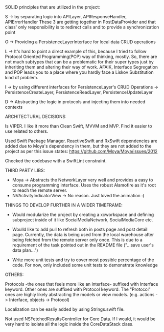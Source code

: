 


SOLID principles that are utilized in the project:

S -> by separating logic into APILayer, APIResponseHandler, APIErrorHandler
These 3 are getting together in PostDataProvider and that class' only responsibility is to redirect calls and to provide a synchronization point

O -> Providing a PersistenceLayerInterface for local data CRUD operations

L -> It's hard to point a direct example of this, because I tried to follow Protocol Oriented Programming(POP) way of thinking, mostly. So, there are not much subtypes that can be a problematic for their super types just by inheriting them and altering their way of work. AFAIK, Interface Segregation and POP leads you to a place where you hardly face a Liskov Substitution kind of problem.

I -> by using different interfaces for PersistenceLayer's CRUD Operations -> PersistenceCreateLayer, PersistenceReadLayer, PersistenceUpdateLayer

D -> Abstracting the logic in protocols and injecting them into needed contexts



ARCHITECTURAL DECISIONS: 

Is VIPER. I like it more than Clean Swift, MVVM and MVP. Find it easier to use related to others.

Used Swift Package Manager. ReactiveSwift and RxSwift dependencies are added due to Moya's dependency in them, but they are not added to the project as per this issue states: https://github.com/Moya/Moya/issues/2012

Checked the codebase with a SwiftLint constraint.



THIRD PARTY LIBS:

- Moya -> Abstracts the NetworkLayer very well and provides a easy to consume programming interface. Uses the robust Alamofire as it's root to reach the remote server.
- NVActivityIndicatorView -> No reason. Just loved the animation :) 



THINGS TO DEVELOP FURTHER IN A WIDER TIMEFRAME:

- Would modularize the project by creating a xcworkspace and defining subproject inside of it like SocialMediaNetwork, SocialMediaCore etc.

- Woulld like to add pull to refresh both in posts page and post detail page. Currently, the data is being used from the local warehouse after being fetched from the remote server only once. This is due to a requirement of the task pointed out in the README file ("...save user's data plan...") 

- Write more unit tests and try to cover most possible percentage of the code. For now, only included some unit tests to demonstrate knowledge



OTHERS: 

Protocols -the ones that feels more like an interface- suffixed with Interface keyword. Other ones are suffixed with Protocol keyword. The "Protocol" ones are highly likely abstracting the models or view models. (e.g. actions -> Interface, objects -> Protocol)

Localization can be easliy added by using Strings.swift file.

Not used NSFetchedResultsController for Core Data. If I would, it would be very hard to isolate all the logic inside the CoreDataStack class. 
